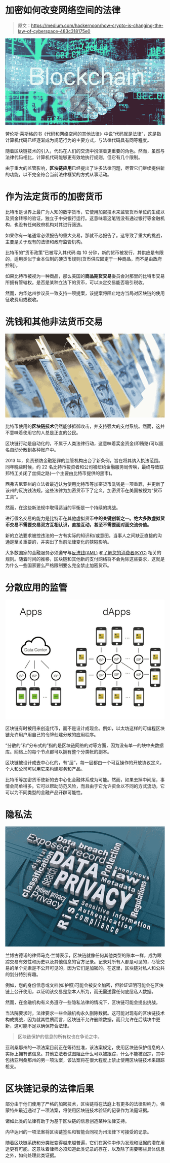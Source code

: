 # 加密如何改变网络空间的法律

> 原文：<https://medium.com/hackernoon/how-crypto-is-changing-the-law-of-cyberspace-483c318175e0>

![](img/baf3e2ad49103f47fe92f62baa6437f6.png)

劳伦斯·莱斯格的书《代码和网络空间的其他法律》中说“代码就是法律”，这是指计算机代码已经逐渐成为规范行为的主要方式，与法律代码具有同等程度。

随着区块链技术的引入，代码在人们的交流中扮演着更重要的角色。然而，虽然与法律代码相比，计算机代码能够更有效地执行规则，但它有几个限制。

由于重大的监管影响，**区块链应用**已经提出了许多法律问题，尽管它们继续提供新的功能，以不完全符合当前法律框架的方式从事活动。

# **作为法定货币的加密货币**

比特币是世界上最广为人知的数字货币，它使用加密技术来监管货币单位的生成以及资金转移的验证，独立于中央银行运行。这意味着这笔钱没有通过银行等金融机构，也没有任何政府机构对其进行筛选。

如果你有一笔通常必须报告的重大交易，那就不必报告了。这导致了重大的挑战，主要是关于现有的法律和政府监管机构。

比特币的“货币政策”已被写入其代码:每 10 分钟，新的货币被发行，其供应是有限的，适用类似于金本位制的硬货币规则(货币供应固定于一种商品，而不是由政府控制)。

如果比特币被视为一种商品，那么美国的**商品期货交易**委员会对那里的比特币交易所拥有管辖权。是否是某种立法下的货币，可以决定交易能否吸引税收。

然而，内华达州参议员一致支持一项提案，该提案将阻止地方当局对区块链的使用征收费用或税收。

# **洗钱和其他非法货币交易**

![](img/0eb2ab95d520b972eda932bcd273c687.png)

比特币使用的**区块链技术**仍然能够抵御攻击，并支持强大的支付系统。然而，这并不意味着使用它的人总是正直的公民。

区块链行动是自动化的，不属于人类法律行动，这意味着奖金资金(即贿赂)可以匿名自动分散到各种账户中。

2013 年，负责预防金融犯罪的监管机构出台了新条例，旨在将其纳入执法范围。同年晚些时候，约 22 名比特币投资者和公司被纽约金融服务局传唤，最终导致联邦特工关闭了丝绸之路(一个主要由比特币提供的黑市)。

西弗吉尼亚州的立法者最近认为使用比特币等加密货币洗钱是一项重罪，并更新了该州的反洗钱法规。这些法律为加密货币下了定义，加密货币在美国被视为“货币工具”。

然而，在这些新法规中取得适当的平衡是一个持续的挑战。

进行假名交易的能力是比特币在其他虚拟货币**中的关键创新之一。绝大多数虚拟货币交易不需要交易双方互相认识，直接互动，甚至不需要面对面交流价值。**

新的立法要求被控违法的一方有实际的知识和/或意图。当事人之间缺乏直接的沟通是至关重要的，并突出了当前法律变化的狭隘影响。

大多数国家的金融服务必须遵守与[反洗钱(AML)](https://www.investopedia.com/terms/a/aml.asp) 和[了解您的消费者(KYC)](https://complyadvantage.com/knowledgebase/kyc/) 相关的规则。随着时间的推移，区块链和其他新的支付网络将不会免除这些要求，这就是为什么一些国家要么严格限制要么完全禁止加密货币。

# **分散应用的监管**

![](img/aa91df56494c222befffdde273de3f01.png)

区块链有时被用来创造代币，而不是设计成现金。例如，以太坊这样的可编程区块链允许用户用自己的令牌创建分散的应用程序。

“分散的”和“分布式的”指的是区块链网络的对等方面，因为没有单一的块中央数据库。网络上的每个节点都可以拥有整个分类帐的副本。

区块链被设计成去中心化的，有“层”，每一层都由一个可互操作的开放协议定义，个人和公司可以用它来构建服务和产品。

比特币等加密货币使新的去中心化金融体系成为可能。然而，如果去掉中间层，事情会简单得多。它可以帮助防范风险，而且由于它允许资金以不同的方式流动，它可以为不同类型的金融产品开辟可能性。

# **隐私法**

![](img/488eac59ca890f44b3ef4426fe114265.png)

兰博古德诺的律师马克·兰博表示，区块链就像任何其他类型的账本一样，成为跟踪交易有效性和历史以及其他信息的官方记录。记录对所有人都是可见的，尽管交易的单个元素是不公开可见的，因为它们是加密的。在这里，区块链对私人和公共的划分特别有趣。

例如，您的身份信息或文档(如护照)可能会被安全加密，但验证证明可能会在区块链上公开使用，以证明该交易是您本人所为，而无需透露任何底层私人数据。

然而，在金融机构有义务遵守一些隐私法律的情况下，区块链可能会提出挑战。

当法院要求时，法律要求一些金融机构永久删除数据。这可能对现有的区块链技术构成挑战，因为就其性质而言，区块链不允许删除数据，而只允许在后续块中更新，这可能不足以确保符合法律。

> 区块链保护的信息的所有权也在争论之中。

亚利桑那州的一项法案目前正在等待批准，该法案规定，使用区块链保护信息的人实际上拥有该信息。其他立法者试图阻止什么可以被跟踪，什么不能被跟踪，其中包括亚利桑那州的另一项法案，该法案将在很大程度上禁止使用区块链技术来跟踪枪支。

# **区块链记录的法律后果**

部分由于他们使用了严格的加密技术，区块链将在法庭上有更多的法律影响力。佛蒙特州最近通过了一项法案，将使用区块链技术验证的记录作为法庭证据。

诸如此类的法律有助于为基于区块链的信息创造某种法律支持。

内华达州的一项法案将区块链签名和智能合同视为州法律下可接受的记录。

随着区块链系统和分类账变得越来越普遍，它们在案件中作为发现和证据的潜在用途更有可能。这意味着律师必须知道此类记录的存在，以及除了需要哪些具体信息之外，如何处理此类证据。